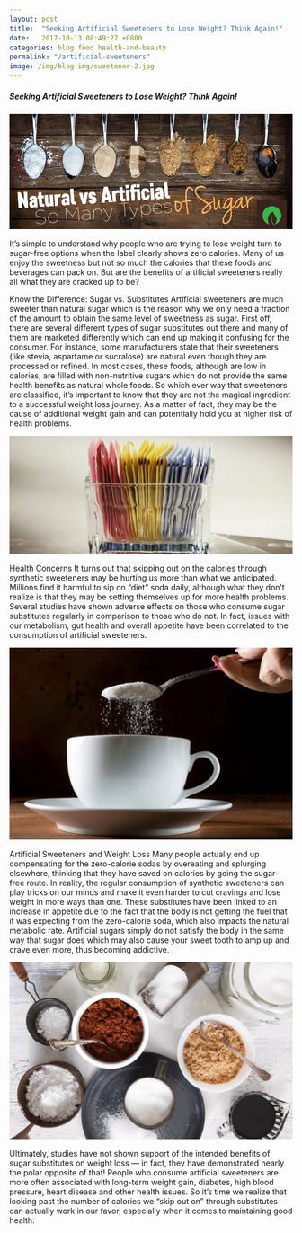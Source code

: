```yaml
---
layout: post
title:  "Seeking Artificial Sweeteners to Lose Weight? Think Again!"
date:   2017-10-13 08:49:27 +0800
categories: blog food health-and-beauty
permalink: "/artificial-sweeteners"
image: /img/blog-img/sweetener-2.jpg
---
```




##### Seeking Artificial Sweeteners to Lose Weight? Think Again!

![image](/img/blog-img/sweetener-1.png)

It’s simple to understand why people who are trying to lose weight turn to sugar-free options when the label clearly shows zero calories. Many of us enjoy the sweetness but not so much the calories that these foods and beverages can pack on. But are the benefits of artificial sweeteners really all what they are cracked up to be?

Know the Difference: Sugar vs. Substitutes
Artificial sweeteners are much sweeter than natural sugar which is the reason why we only need a fraction of the amount to obtain the same level of sweetness as sugar. First off, there are several different types of sugar substitutes out there and many of them are marketed differently which can end up making it confusing for the consumer. For instance, some manufacturers state that their sweeteners (like stevia, aspartame or sucralose) are natural even though they are processed or refined. In most cases, these foods, although are low in calories, are filled with non-nutritive sugars which do not provide the same health benefits as natural whole foods. So which ever way that sweeteners are classified, it’s important to know that they are not the magical ingredient to a successful weight loss journey. As a matter of fact, they may be the cause of additional weight gain and can potentially hold you at higher risk of health problems.

![image](/img/blog-img/sweetener-2.jpg)

Health Concerns
It turns out that skipping out on the calories through synthetic sweeteners may be hurting us more than what we anticipated. Millions find it harmful to sip on “diet” soda daily, although what they don’t realize is that they may be setting themselves up for more health problems. Several studies have shown adverse effects on those who consume sugar substitutes regularly in comparison to those who do not. In fact, issues with our metabolism, gut health and overall appetite have been correlated to the consumption of artificial sweeteners.

![image](/img/blog-img/sweetener-3.jpg)

Artificial Sweeteners and Weight Loss
Many people actually end up compensating for the zero-calorie sodas by overeating and splurging elsewhere, thinking that they have saved on calories by going the sugar-free route. In reality, the regular consumption of synthetic sweeteners can play tricks on our minds and make it even harder to cut cravings and lose weight in more ways than one. These substitutes have been linked to an increase in appetite due to the fact that the body is not getting the fuel that it was expecting from the zero-calorie soda, which also impacts the natural metabolic rate. Artificial sugars simply do not satisfy the body in the same way that sugar does which may also cause your sweet tooth to amp up and crave even more, thus becoming addictive.

![image](/img/blog-img/sweetener-4.jpg)

Ultimately, studies have not shown support of the intended benefits of sugar substitutes on weight loss — in fact, they have demonstrated nearly the polar opposite of that! People who consume artificial sweeteners are more often associated with long-term weight gain, diabetes, high blood pressure, heart disease and other health issues. So it’s time we realize that looking past the number of calories we “skip out on” through substitutes can actually work in our favor, especially when it comes to maintaining good health.
